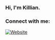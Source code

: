 ### Hi, I'm Killian.

### Connect with me:

[![Website](https://img.shields.io/badge/killianmcshane-0077B5?style=for-the-badge&logo=linkedin&logoColor=white)](https://www.linkedin.com/in/killianmcshane/)


<br />

[website]: https://killianmcshane.github.io

[instagram]: https://instagram.com/killianmcshane

[linkedin]: https://www.linkedin.com/in/killianmcshane/

[first_repo]: https://github.com/killianmcshane/Optical-Digit-Recognition-Using-Self-Implemented-k-Nearest-Neighbours-Algorithm

[repo]: https://github.com/killianmcshane/autogram
